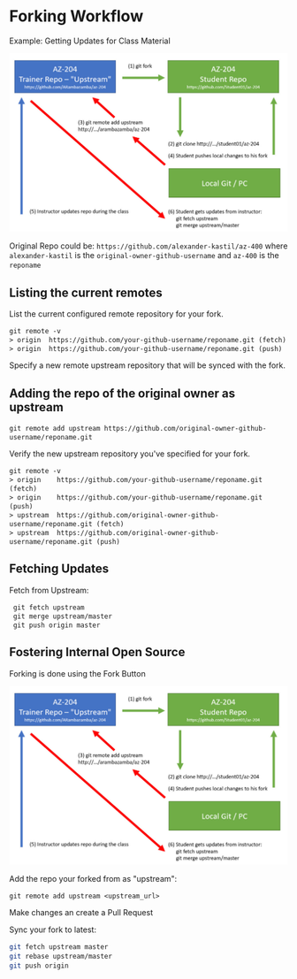 # Forking Workflow

Example: Getting Updates for Class Material

![forking-wf](_images/forking-workflow.jpg)

Original Repo could be: `https://github.com/alexander-kastil/az-400` where `alexander-kastil` is the `original-owner-github-username` and `az-400` is the `reponame`

## Listing the current remotes

List the current configured remote repository for your fork.

```
git remote -v
> origin  https://github.com/your-github-username/reponame.git (fetch)
> origin  https://github.com/your-github-username/reponame.git (push)
```

Specify a new remote upstream repository that will be synced with the fork.

## Adding the repo of the original owner as upstream

```
git remote add upstream https://github.com/original-owner-github-username/reponame.git
```

Verify the new upstream repository you've specified for your fork.

```
git remote -v
> origin    https://github.com/your-github-username/reponame.git (fetch)
> origin    https://github.com/your-github-username/reponame.git (push)
> upstream  https://github.com/original-owner-github-username/reponame.git (fetch)
> upstream  https://github.com/original-owner-github-username/reponame.git (push)
```

## Fetching Updates

Fetch from Upstream:

```
 git fetch upstream
 git merge upstream/master
 git push origin master
```

## Fostering Internal Open Source

Forking is done using the Fork Button

![forking-workflow](_images/forking-workflow.jpg)

Add the repo your forked from as "upstream":

```
git remote add upstream <upstream_url>
```

Make changes an create a Pull Request

Sync your fork to latest:

```bash
git fetch upstream master
git rebase upstream/master
git push origin
```